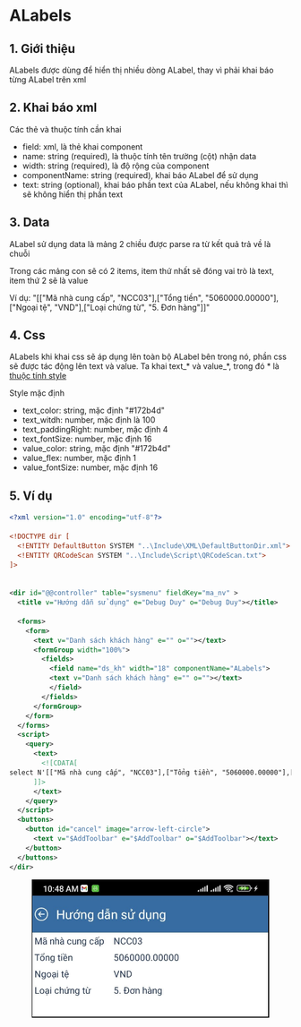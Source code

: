 # ALabels

## 1. Giới thiệu

ALabels được dùng để hiển thị nhiều dòng ALabel, thay vì phải khai báo từng ALabel trên xml

## 2. Khai báo xml&#x20;

Các thẻ và thuộc tính cần khai

* field: xml, là thẻ khai component
* name: string (required), là thuộc tính tên trường (cột) nhận data
* width: string (required), là độ rộng của component
* componentName: string (required), khai báo ALabel để sử dụng
* text: string (optional), khai báo phần text của ALabel, nếu không khai thì sẽ không hiển thị phần text

## 3. Data

ALabel sử dụng data là mảng 2 chiều được parse ra từ kết quả trả về là chuỗi

Trong các mảng con sẽ có 2 items, item thứ nhất sẽ đóng vai trò là text, item thứ 2 sẽ là value

Ví dụ: "\[\["Mã nhà cung cấp", "NCC03"],\["Tổng tiền", "5060000.00000"],\["Ngoại tệ", "VND"],\["Loại chứng từ", "5. Đơn hàng"]]"

## 4. Css&#x20;

ALabels khi khai css sẽ áp dụng lên toàn bộ ALabel bên trong nó, phần css sẽ được tác động lên text và value. Ta khai text\_\* và value\_\*, trong đó \*  là [thuộc tính style](../css.md#cac-thuoc-tinh-style)&#x20;

Style mặc định

* text\_color: string, mặc định "#172b4d"
* text\_witdh: number, mặc định là 100
* text\_paddingRight: number, mặc định 4
* &#x20;text\_fontSize: number, mặc định 16
* value\_color: string, mặc định "#172b4d"
* value\_flex: number, mặc định 1
* value\_fontSize: number, mặc định 16

## 5. Ví dụ

```xml
<?xml version="1.0" encoding="utf-8"?>

<!DOCTYPE dir [
  <!ENTITY DefaultButton SYSTEM "..\Include\XML\DefaultButtonDir.xml">
  <!ENTITY QRCodeScan SYSTEM "..\Include\Script\QRCodeScan.txt">
]>


<dir id="@@controller" table="sysmenu" fieldKey="ma_nv" >
  <title v="Hướng dẫn sử dụng" e="Debug Duy" o="Debug Duy"></title> 

  <forms>
    <form>
      <text v="Danh sách khách hàng" e="" o=""></text>
      <formGroup width="100%">
        <fields>
          <field name="ds_kh" width="18" componentName="ALabels">
          <text v="Danh sách khách hàng" e="" o=""></text>
          </field>
        </fields>
      </formGroup>
    </form>
  </forms> 
  <script>
    <query>
      <text>
        <![CDATA[  
select N'[["Mã nhà cung cấp", "NCC03"],["Tổng tiền", "5060000.00000"],["Ngoại tệ", "VND"],["Loại chứng từ", "5. Đơn hàng"]]' as ds_kh
      ]]>
      </text>
    </query>
  </script> 
  <buttons>
    <button id="cancel" image="arrow-left-circle">
      <text v="$AddToolbar" e="$AddToolbar" o="$AddToolbar"></text>
    </button> 
  </buttons> 
</dir>
```

<figure><img src="../.gitbook/assets/image (30).png" alt=""><figcaption></figcaption></figure>
